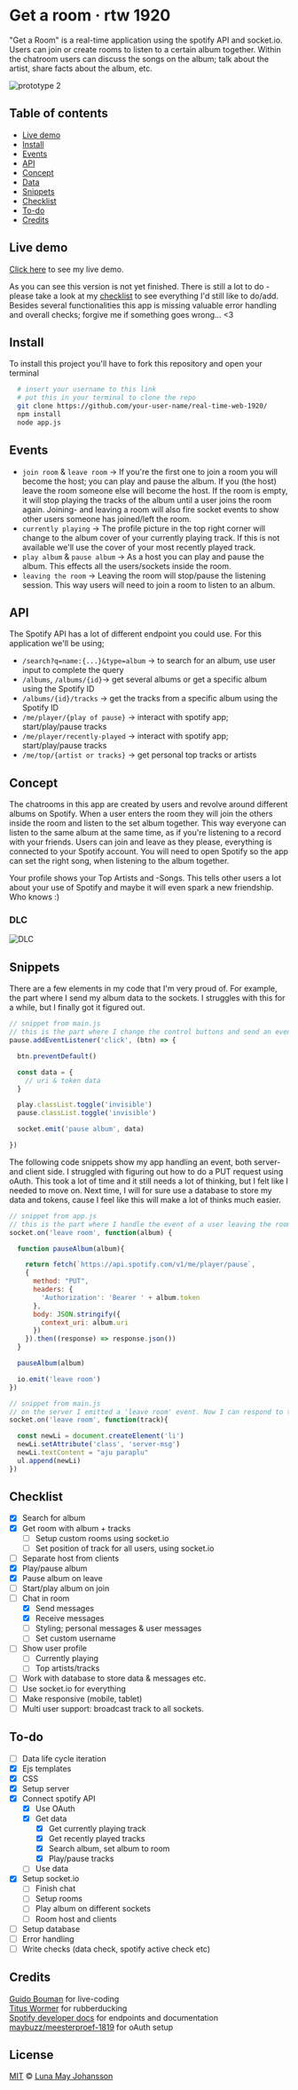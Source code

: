 # Get a room · rtw 1920

"Get a Room" is a real-time application using the spotify API and socket.io. Users can join or create rooms to listen to a certain album together. Within the chatroom users can discuss the songs on the album; talk about the artist, share facts about the album, etc.

![prototype 2](/img/prototype2.png)

## Table of contents
- [Live demo](#Live-demo)
- [Install](#Install)
- [Events](#Events)
- [API](#API)
- [Concept](#Concept)
- [Data](#DLC)
- [Snippets](#Snippets)
- [Checklist](#Checklist)
- [To-do](#To-do)
- [Credits](#Credits)

## Live demo
[Click here](https://get-a-recordroom.herokuapp.com/) to see my live demo.

As you can see this version is not yet finished. There is still a lot to do - please take a look at my [checklist](#Checklist) to see everything I'd still like to do/add. Besides several functionalities this app is missing valuable error handling and overall checks; forgive me if something goes wrong... <3

## Install
To install this project you'll have to fork this repository and open your terminal

```bash
  # insert your username to this link
  # put this in your terminal to clone the repo
  git clone https://github.com/your-user-name/real-time-web-1920/
  npm install
  node app.js
```

## Events
- `join room` & `leave room` -> If you're the first one to join a room you will become the host; you can play and pause the album. If you (the host) leave the room someone else will become the host. If the room is empty, it will stop playing the tracks of the album until a user joins the room again. Joining- and leaving a room will also fire socket events to show other users someone has joined/left the room.
- `currently playing` -> The profile picture in the top right corner will change to the album cover of your currently playing track. If this is not available we'll use the cover of your most recently played track.
- `play album` & `pause album` -> As a host you can play and pause the album. This effects all the users/sockets inside the room.
- `leaving the room` -> Leaving the room will stop/pause the listening session. This way users will need to join a room to listen to an album.

## API
The Spotify API has a lot of different endpoint you could use. For this application we'll be using;
- `/search?q=name:{...}&type=album` -> to search for an album, use user input to complete the query
- `/albums`, `/albums/{id}`-> get several albums or get a specific album using the Spotify ID
- `/albums/{id}/tracks` -> get the tracks from a specific album using the Spotify ID  
- `/me/player/{play of pause}` -> interact with spotify app; start/play/pause tracks
- `/me/player/recently-played` -> interact with spotify app; start/play/pause tracks
- `/me/top/{artist or tracks}` -> get personal top tracks or artists

## Concept
The chatrooms in this app are created by users and revolve around different albums on Spotify. When a user enters the room they will join the others inside the room and listen to the set album together. This way everyone can listen to the same album at the same time, as if you're listening to a record with your friends. Users can join and leave as they please, everything is connected to your Spotify account. You will need to open Spotify so the app can set the right song, when listening to the album together.

Your profile shows your Top Artists and -Songs. This tells other users a lot about your use of Spotify and maybe it will even spark a new friendship. Who knows :)

### DLC
![DLC](/img/DLC.png)

## Snippets
There are a few elements in my code that I'm very proud of. For example, the part where I send my album data to the sockets. I struggles with this for a while, but I finally got it figured out.

```js
// snippet from main.js
// this is the part where I change the control buttons and send an event to the server. Here I can handle the pause album event. Which is almost the same as the 'leave room' event below
pause.addEventListener('click', (btn) => {

  btn.preventDefault()

  const data = {
    // uri & token data
  }

  play.classList.toggle('invisible')
  pause.classList.toggle('invisible')

  socket.emit('pause album', data)

})
```

The following code snippets show my app handling an event, both server- and client side. I struggled with figuring out how to do a PUT request using oAuth. This took a lot of time and it still needs a lot of thinking, but I felt like I needed to move on. Next time, I will for sure use a database to store my data and tokens, cause I feel like this will make a lot of thinks much easier.

```js
// snippet from app.js
// this is the part where I handle the event of a user leaving the room. First I pause the album playing, then I emit the event to the client.
socket.on('leave room', function(album) {

  function pauseAlbum(album){

    return fetch(`https://api.spotify.com/v1/me/player/pause`,
    {
      method: "PUT",
      headers: {
        'Authorization': 'Bearer ' + album.token
      },
      body: JSON.stringify({
        context_uri: album.uri
      })
    }).then((response) => response.json())
  }

  pauseAlbum(album)

  io.emit('leave room')
})
```
```js
// snippet from main.js
// on the server I emitted a 'leave room' event. Now I can respond to this event on the client, using the same event ('leave room'). This creates a server-msg saying bye.
socket.on('leave room', function(track){

  const newLi = document.createElement('li')
  newLi.setAttribute('class', 'server-msg')
  newLi.textContent = "aju paraplu"
  ul.append(newLi)
})
```

## Checklist
- [x] Search for album
- [x] Get room with album + tracks
  - [ ] Setup custom rooms using socket.io
  - [ ] Set position of track for all users, using socket.io
- [ ] Separate host from clients
- [x] Play/pause album
- [x] Pause album on leave
- [ ] Start/play album on join
- [ ] Chat in room
  - [x] Send messages
  - [x] Receive messages
  - [ ] Styling; personal messages & user messages
  - [ ] Set custom username
- [ ] Show user profile
  - [ ] Currently playing
  - [ ] Top artists/tracks
- [ ] Work with database to store data & messages etc.
- [ ] Use socket.io for everything
- [ ] Make responsive (mobile, tablet)
- [ ] Multi user support: broadcast track to all sockets.

## To-do
- [ ] Data life cycle iteration
- [x] Ejs templates
- [x] CSS
- [x] Setup server
- [x] Connect spotify API
  - [x] Use OAuth
  - [x] Get data
    - [x] Get currently playing track
    - [x] Get recently played tracks
    - [x] Search album, set album to room
    - [x] Play/pause tracks
  - [ ] Use data
- [x] Setup socket.io
  - [ ] Finish chat
  - [ ] Setup rooms
  - [ ] Play album on different sockets
  - [ ] Room host and clients
- [ ] Setup database
- [ ] Error handling
- [ ] Write checks (data check, spotify active check etc)

## Credits
[Guido Bouman](https://github.com/guidobouman) for live-coding   
[Titus Wormer](https://github.com/wooorm) for rubberducking         
[Spotify developer docs](https://developer.spotify.com/console/) for endpoints and documentation   
[maybuzz/meesterproef-1819](https://github.com/maybuzz/meesterproef-1819) for oAuth setup   

## License
[MIT](LICENSE) © [Luna May Johansson](https://github.com/maybuzz)

<!-- Add a link to your live demo in Github Pages 🌐-->

<!-- ☝️ replace this description with a description of your own work -->

<!-- replace the code in the /docs folder with your own, so you can showcase your work with GitHub Pages 🌍 -->

<!-- Add a nice image here at the end of the week, showing off your shiny frontend 📸 -->

<!-- Maybe a table of contents here? 📚 -->

<!-- How about a section that describes how to install this project? 🤓 -->

<!-- ...but how does one use this project? What are its features 🤔 -->

<!-- What external data source is featured in your project and what are its properties 🌠 -->

<!-- This would be a good place for your data life cycle ♻️-->

<!-- Maybe a checklist of done stuff and stuff still on your wishlist? ✅ -->

<!-- How about a license here? 📜  -->

[rubric]: https://docs.google.com/spreadsheets/d/e/2PACX-1vSd1I4ma8R5mtVMyrbp6PA2qEInWiOialK9Fr2orD3afUBqOyvTg_JaQZ6-P4YGURI-eA7PoHT8TRge/pubhtml
